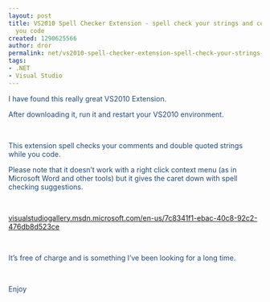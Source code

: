 ```yaml
---
layout: post
title: VS2010 Spell Checker Extension - spell check your strings and comments while
  you code
created: 1290625566
author: dror
permalink: net/vs2010-spell-checker-extension-spell-check-your-strings-and-comments-while-you-code
tags:
- .NET
- Visual Studio
---
```

<p class="MsoNormal"><span style="color: rgb(31, 73, 125);">I have found this really great VS2010 Extension.</span></p>
<p class="MsoNormal"><span style="color: rgb(31, 73, 125);">After downloading it, run it and restart your VS2010 environment.</span></p>
<p class="MsoNormal"><span style="color: rgb(31, 73, 125);">&nbsp;</span></p>
<p class="MsoNormal"><span style="color: rgb(31, 73, 125);">This extension spell checks your comments and double quoted strings while you code.</span></p>
<p class="MsoNormal"><span style="color: rgb(31, 73, 125);">Please note that it doesn&rsquo;t work with a right click context menu (as in Microsoft Word and other tools) but it gives the caret down with spell checking suggestions.</span></p>
<p class="MsoNormal">&nbsp;</p>
<p class="MsoNormal"><span style="color: rgb(31, 73, 125);"><a target="_blank" href="http://visualstudiogallery.msdn.microsoft.com/en-us/7c8341f1-ebac-40c8-92c2-476db8d523ce">visualstudiogallery.msdn.microsoft.com/en-us/7c8341f1-ebac-40c8-92c2-476db8d523ce</a></span></p>
<p class="MsoNormal">&nbsp;</p>
<p class="MsoNormal"><span style="color: rgb(31, 73, 125);">It&rsquo;s free of charge and is something I&rsquo;ve been looking for a long time.</span></p>
<p class="MsoNormal"><span style="color: rgb(31, 73, 125);"><br />
</span></p>
<p><span style="color: rgb(31, 73, 125);">Enjoy&nbsp; </span></p>
